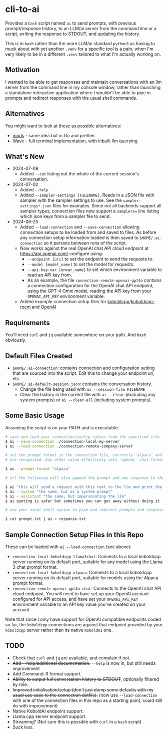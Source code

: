 # cli-to-ai

Provides a `bash` script named `ai` to send prompts, with previous prompt/response history, to an LLM/ai server from the command line or a script, writing the response to STDOUT, and updating the history.

This is in `bash` rather than the more LLM/ai standard `python3` as having to muck about with yet another `.venv` for a specific tool is a pain, when I'm very likely to be in a different `.venv` tailored to what I'm actually working on.

## Motivation

I wanted to be able to get responses and maintain conversations with an llm server from the command line in my console window, rather than launching a standalone interactive application where I wouldn't be able to pipe in prompts and redirect responses with the usual shell commands.

## Alternatives

You might want to look at these as possible alternatives:

* [mods](https://github.com/charmbracelet/mods) - same idea but in Go and prettier.
* [Wave](https://github.com/wavetermdev/waveterm) - full terminal implementation, with inbuilt llm querying.

## What's New

- 2024-07-09
  - Added `--cat` listing out the whole of the current session's conversation.
- 2024-07-02
  - Added `--help`
  - Added `--sampler-settings [FILENAME]`. Reads in a JSON file with sampler with the sampler settings to use. See the `sampler-settings*.json` files for examples. Since not all backends support all sampler types, connection files now support a `samplers=` line listing which json keys from a sampler file to send.
- 2024-06-25
  - Added `--load-connection` and `--save-connection` allowing connection setups to be loaded from and saved to files. As before any connection setup information loaded is then saved to `$HOME/.ai-connection` so it persists between runs of the script.
  - Now works against the real OpenAI chat API cloud endpoint at https://api.openai.com/ configure using:
    - `--endpoint [uri]` to set the endpoint to send the requests to.
    - `--model [model_name]` to set the model for requests.
    - `--api-key-var [envar_name]` to set which environment variable to read an API key from.
    - As an example, the file `connection-remote-openai-gpt4o` contains a connection configuration for the OpenAI chat API endpoint, using the GPT-4 Omni model, reading the API key from your `OPENAI_API_KEY` environment variable.
  - Added example connection setup files for [koboldcpp](https://github.com/LostRuins/koboldcpp)/[koboldcpp-rocm](https://github.com/YellowRoseCx/koboldcpp-rocm/) and [OpenAI](https://openai.com/)

## Requirements

You'll need `curl` and `jq` available somewhere on your path. And `bash` obviously.

## Default Files Created

- `$HOME/.ai-connection`: contains connection and configuration setting that are sourced into the script. Edit this to change your endpoint uri, etc.
- `$HOME/.ai-default-session.json`: contains the conversation history.
  - Change the file being used with `ai --session-file FILENAME`
  - Clear the history in the current file with `ai --clear` (excluding any system prompts) or `ai --clear-all` (including system prompts).

## Some Basic Usage

Assuming the script is on your PATH and is executable:

```bash session
# save and load your connection/config values from the specified file
$ ai --save-connection ./connection-local-my-server
$ ai --load-connection ./connection-remote-company-server

# set the prompt format in the connection file, currently `alpaca` and `llama3chat`
# are recognised. Any other value effectively sets `openai` chat format.

$ ai --prompt-format "alpaca"

# all the following will also append the prompt and any response to the session file

$ ai "this will send a request with this text to the llm and print the response to STDOUT"
$ ai --system "the same, but as a system prompt"
$ ai --assistant "the same, but impersonating the llm"
$ ai quoting is safer but sometimes you can get away without doing it

# use your usual shell syntax to pipe and redirect prompts and responses

$ cat prompt.txt | ai > response.txt
```

## Sample Connection Setup Files in this Repo

These can be loaded with `ai --load-connection` (see above):

- `connection-local-koboldcpp-llama3chat`: Connects to a local koboldcpp server running on its default port, suitable for any model using the Llama 3 chat prompt format.
- `connection-local-koboldcpp-alpaca`: Connects to a local koboldcpp server running on its default port, suitable for models using the Alpaca prompt format.
- `connection-remote-openai-gpt4o-chat`: Connects to the OpenAI chat API cloud endpoint. You will need to have set up your OpenAI account configured for API access, and have set your `OPENAI_API_KEY` environment variable to an API key value you've created on your account.

Note that since I only have support for OpenAI compatible endpoints coded so far, the `koboldcpp` connections are against that endpoint provided by your `koboldcpp` server rather than its native `KoboldAI` one.

## TODO

- Check that `curl` and `jq` are available, and complain if not.
- ~~Add --help/additional documentation.~~ `--help` is now in, but still needs improvement
- Add Command-R format support.
- ~~Ability to output full conversation history to STDOUT~~, optionally filtered by role.
- ~~Improved initialisation/setup (don't just dump some defaults with my usual use case to the connection dotfile).~~ (now use `--load-connection` with one of the connection files in this repo as a starting point, could still do with improvement)
- Native KoboldAI endpoint support.
- Llama.cpp server endpoint support.
- Streaming? (Not sure this is possible with `curl` in a `bash` script)
- Suck less.
